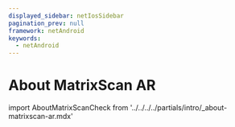 ```yaml
---
displayed_sidebar: netIosSidebar
pagination_prev: null
framework: netAndroid
keywords:
  - netAndroid
---
```


# About MatrixScan AR

import AboutMatrixScanCheck from '../../../../partials/intro/_about-matrixscan-ar.mdx'

<AboutMatrixScanCheck />